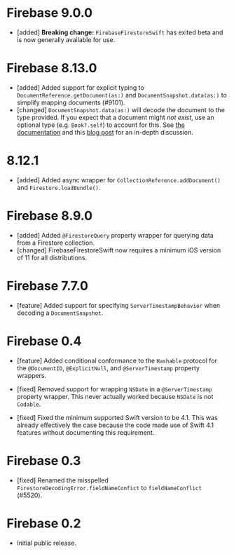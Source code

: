 # Firebase 9.0.0
- [added] **Breaking change:** `FirebaseFirestoreSwift` has exited beta and is
  now generally available for use.

# Firebase 8.13.0
- [added] Added support for explicit typing to `DocumentReference.getDocument(as:)`
  and `DocumentSnapshot.data(as:)` to simplify mapping documents (#9101).
- [changed] `DocumentSnapshot.data(as:)` will decode the document to the type
  provided. If you expect that a document might *not exist*, use an optional
  type (e.g. `Book?.self`) to account for this. See
  [the documentation](https://firebase.google.com/docs/firestore/query-data/get-data#custom_objects)
  and this [blog post](https://peterfriese.dev/posts/firestore-codable-the-comprehensive-guide/#mapping-simple-types-using-codable)
  for an in-depth discussion.

# 8.12.1
- [added] Added async wrapper for `CollectionReference.addDocument()` and
  `Firestore.loadBundle()`.

# Firebase 8.9.0
- [added] Added `@FirestoreQuery` property wrapper for querying data from a
  Firestore collection.
- [changed] FirebaseFirestoreSwift now requires a minimum iOS version of 11 for
  all distributions.

# Firebase 7.7.0
- [feature] Added support for specifying `ServerTimestampBehavior` when
  decoding a `DocumentSnapshot`.

# Firebase 0.4
- [feature] Added conditional conformance to the `Hashable` protocol for the
  `@DocumentID`, `@ExplicitNull`, and `@ServerTimestamp` property wrappers.

- [fixed] Removed support for wrapping `NSDate` in a `@ServerTimestamp`
  property wrapper. This never actually worked because `NSDate` is not
  `Codable`.
- [fixed] Fixed the minimum supported Swift version to be 4.1. This was already
  effectively the case because the code made use of Swift 4.1 features without
  documenting this requirement.

# Firebase 0.3
- [fixed] Renamed the misspelled `FirestoreDecodingError.fieldNameConfict` to
  `fieldNameConflict` (#5520).

# Firebase 0.2
- Initial public release.
